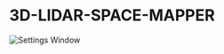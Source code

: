 # 3D-LIDAR-SPACE-MAPPER
![Settings Window](https://raw.github.com/abhayraina/3D-LIDAR-SPACE-MAPPER/master/img1.jpg)
